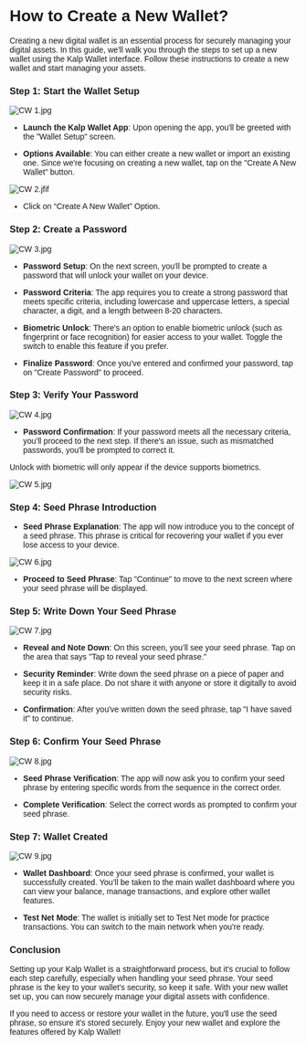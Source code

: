 <style>  body { font-family: "Source Sans 3", sans-serif!important; }</style>
<link href="https://fonts.googleapis.com/css2?family=Source+Sans+3:ital,wght@0,200..900;1,200..900&display=swap" rel="stylesheet">    
<link rel="stylesheet" href="https://fonts.googleapis.com/icon?family=Material+Icons">

# How to Create a New Wallet?

Creating a new digital wallet is an essential process for securely managing your digital assets. In this guide, we'll walk you through the steps to set up a new wallet using the Kalp Wallet interface. Follow these instructions to create a new wallet and start managing your assets.

### Step 1: Start the Wallet Setup

![CW 1.jpg](https://doc-images-kalp-studio.s3.ap-south-1.amazonaws.com/Kalp+Wallet+Mobile/1.+How+to+create+a+new+wallet/CW+1.jpg)

-   **Launch the Kalp Wallet App**: Upon opening the app, you'll be greeted with the "Wallet Setup" screen.
    
-   **Options Available**: You can either create a new wallet or import an existing one. Since we're focusing on creating a new wallet, tap on the "Create A New Wallet" button.
    

![CW 2.jfif](https://doc-images-kalp-studio.s3.ap-south-1.amazonaws.com/Kalp+Wallet+Mobile/1.+How+to+create+a+new+wallet/CW+2.jpg)

-   Click on “Create A New Wallet” Option.
    

### Step 2: Create a Password

![CW 3.jpg](https://doc-images-kalp-studio.s3.ap-south-1.amazonaws.com/Kalp+Wallet+Mobile/1.+How+to+create+a+new+wallet/CW+3.jpg)

-   **Password Setup**: On the next screen, you'll be prompted to create a password that will unlock your wallet on your device.
    
-   **Password Criteria**: The app requires you to create a strong password that meets specific criteria, including lowercase and uppercase letters, a special character, a digit, and a length between 8-20 characters.
    
-   **Biometric Unlock**: There's an option to enable biometric unlock (such as fingerprint or face recognition) for easier access to your wallet. Toggle the switch to enable this feature if you prefer.
    
-   **Finalize Password**: Once you've entered and confirmed your password, tap on "Create Password" to proceed.
    

### Step 3: Verify Your Password

![CW 4.jpg](https://doc-images-kalp-studio.s3.ap-south-1.amazonaws.com/Kalp+Wallet+Mobile/1.+How+to+create+a+new+wallet/CW+4.jpg)

-   **Password Confirmation**: If your password meets all the necessary criteria, you’ll proceed to the next step. If there's an issue, such as mismatched passwords, you'll be prompted to correct it.
    

Unlock with biometric will only appear if the device supports biometrics.

![CW 5.jpg](https://doc-images-kalp-studio.s3.ap-south-1.amazonaws.com/Kalp+Wallet+Mobile/1.+How+to+create+a+new+wallet/CW+5.jpg)

### Step 4: Seed Phrase Introduction

-   **Seed Phrase Explanation**: The app will now introduce you to the concept of a seed phrase. This phrase is critical for recovering your wallet if you ever lose access to your device.

![CW 6.jpg](https://doc-images-kalp-studio.s3.ap-south-1.amazonaws.com/Kalp+Wallet+Mobile/1.+How+to+create+a+new+wallet/CW+6.jpg)

-   **Proceed to Seed Phrase**: Tap "Continue" to move to the next screen where your seed phrase will be displayed.
    

### Step 5: Write Down Your Seed Phrase

![CW 7.jpg](https://doc-images-kalp-studio.s3.ap-south-1.amazonaws.com/Kalp+Wallet+Mobile/1.+How+to+create+a+new+wallet/CW+7.jpg)

-   **Reveal and Note Down**: On this screen, you’ll see your seed phrase. Tap on the area that says "Tap to reveal your seed phrase."
    
-   **Security Reminder**: Write down the seed phrase on a piece of paper and keep it in a safe place. Do not share it with anyone or store it digitally to avoid security risks.
    
-   **Confirmation**: After you've written down the seed phrase, tap "I have saved it" to continue.
    

### Step 6: Confirm Your Seed Phrase

![CW 8.jpg](https://doc-images-kalp-studio.s3.ap-south-1.amazonaws.com/Kalp+Wallet+Mobile/1.+How+to+create+a+new+wallet/CW+8.jpg)

-   **Seed Phrase Verification**: The app will now ask you to confirm your seed phrase by entering specific words from the sequence in the correct order.
    
-   **Complete Verification**: Select the correct words as prompted to confirm your seed phrase.
    

### Step 7: Wallet Created

![CW 9.jpg](https://doc-images-kalp-studio.s3.ap-south-1.amazonaws.com/Kalp+Wallet+Mobile/1.+How+to+create+a+new+wallet/CW+9.jpg)

-   **Wallet Dashboard**: Once your seed phrase is confirmed, your wallet is successfully created. You’ll be taken to the main wallet dashboard where you can view your balance, manage transactions, and explore other wallet features.
    
-   **Test Net Mode**: The wallet is initially set to Test Net mode for practice transactions. You can switch to the main network when you're ready.
    

### Conclusion

Setting up your Kalp Wallet is a straightforward process, but it's crucial to follow each step carefully, especially when handling your seed phrase. Your seed phrase is the key to your wallet's security, so keep it safe. With your new wallet set up, you can now securely manage your digital assets with confidence.

If you need to access or restore your wallet in the future, you'll use the seed phrase, so ensure it's stored securely. Enjoy your new wallet and explore the features offered by Kalp Wallet!